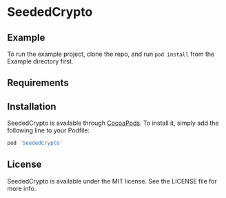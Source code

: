 # SeededCrypto

## Example

To run the example project, clone the repo, and run `pod install` from the Example directory first.

## Requirements

## Installation

SeededCrypto is available through [CocoaPods](https://cocoapods.org). To install
it, simply add the following line to your Podfile:

```ruby
pod 'SeededCrypto'
```


## License

SeededCrypto is available under the MIT license. See the LICENSE file for more info.

